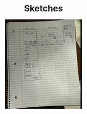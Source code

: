 <div align="center">
  <h1>Sketches</h1> 
<img src="https://github.com/ChicoState/ux-kitchen-pantry/raw/main/sketches/ux%20final.png" alt="550" width="50%">
</div>
